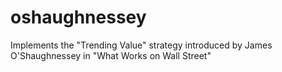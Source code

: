 # oshaughnessey
Implements the "Trending Value" strategy introduced by James O'Shaughnessey in "What Works on Wall Street"
